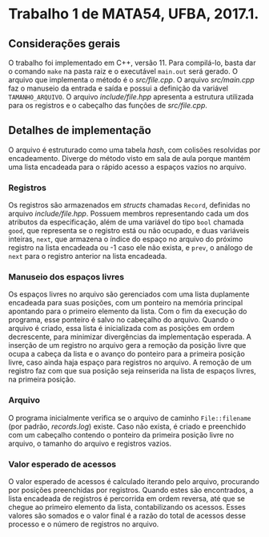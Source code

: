 # Trabalho 1 de MATA54, UFBA,  2017.1.

## Considerações gerais
O trabalho foi implementado em C++, versão 11. Para compilá-lo, basta dar o comando `make` na pasta raiz e o executável `main.out` será gerado.
O arquivo que implementa o método é o _src/file.cpp_. O arquivo _src/main.cpp_ faz o manuseio da entrada e saída e possui a definição da variável `TAMANHO_ARQUIVO`. O arquivo _include/file.hpp_ apresenta a estrutura utilizada para os registros e o cabeçalho das funções de _src/file.cpp_.

## Detalhes de implementação
O arquivo é estruturado como uma tabela _hash_, com colisões resolvidas por encadeamento. Diverge do método visto em sala de aula porque mantém uma lista encadeada para o rápido acesso a espaços vazios no arquivo.

### Registros
Os registros são armazenados em _structs_ chamadas `Record`, definidas no arquivo _include/file.hpp_. Possuem membros representando cada um dos atributos da especificação, além de uma variável do tipo `bool` chamada `good`, que representa se o registro está ou não ocupado, e duas variáveis inteiras, `next`, que armazena o índice do espaço no arquivo do próximo registro na lista encadeada ou -1 caso ele não exista, e `prev`, o análogo de `next` para o registro anterior na lista encadeada.

### Manuseio dos espaços livres
Os espaços livres no arquivo são gerenciados com uma lista duplamente encadeada para suas posições, com um ponteiro na memória principal apontando para o primeiro elemento da lista. Com o fim da execução do programa, esse ponteiro é salvo no cabeçalho do arquivo.
Quando o arquivo é criado, essa lista é inicializada com as posições em ordem decrescente, para minimizar divergências da implementação esperada. A inserção de um registro no arquivo gera a remoção da posição livre que ocupa a cabeça da lista e o avanço do ponteiro para a primeira posição livre, caso ainda haja espaço para registros no arquivo. A remoção de um registro faz com que sua posição seja reinserida na lista de espaços livres, na primeira posição.

### Arquivo
O programa inicialmente verifica se o arquivo de caminho `File::filename` (por padrão, _records.log_) existe. Caso não exista, é criado e preenchido com um cabeçalho contendo o ponteiro da primeira posição livre no arquivo, o tamanho do arquivo e registros vazios.

### Valor esperado de acessos
O valor esperado de acessos é calculado iterando pelo arquivo, procurando por posições preenchidas por registros. Quando estes são encontrados, a lista encadeada de registros é percorrida em ordem reversa, até que se chegue ao primeiro elemento da lista, contabilizando os acessos. Esses valores são somados e o valor final é a razão do total de acessos desse processo e o número de registros no arquivo.
